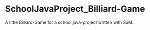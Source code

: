# SchoolJavaProject_Billiard-Game
 A little Billiard-Game for a school java-project written with SuM.
